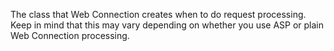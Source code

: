 ﻿The class that Web Connection creates when to do request processing. Keep in mind that this may vary depending on whether you use ASP or plain Web Connection processing.
